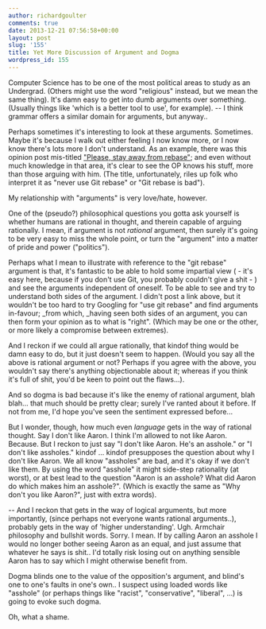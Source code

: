 ```yaml
---
author: richardgoulter
comments: true
date: 2013-12-21 07:56:58+00:00
layout: post
slug: '155'
title: Yet More Discussion of Argument and Dogma
wordpress_id: 155
---
```


Computer Science has to be one of the most political areas to study as an Undergrad. (Others might use the word "religious" instead, but we mean the same thing).
It's damn easy to get into dumb arguments over something. (Usually things like 'which is a better tool to use', for example).
-- I think grammar offers a similar domain for arguments, but anyway..

Perhaps sometimes it's interesting to look at these arguments.
Sometimes.
Maybe it's because I walk out either feeling I now know more, or I now know there's lots more I don't understand.
As an example, there was this opinion post mis-titled ["Please, stay away from rebase"](http://geekblog.oneandoneis2.org/index.php/2013/04/30/please-stay-away-from-rebase); and even without much knowledge in that area, it's clear to see the OP knows his stuff, more than those arguing with him. (The title, unfortunately, riles up folk who interpret it as "never use Git rebase" or "Git rebase is bad").

My relationship with "arguments" is very love/hate, however.

One of the (pseudo?) philosophical questions you gotta ask yourself is whether humans are rational in thought, and therein capable of arguing rationally.
I mean, if argument is not _rational_ argument, then surely it's going to be very easy to miss the whole point, or turn the "argument" into a matter of pride and power ("politics").

Perhaps what I mean to illustrate with reference to the "git rebase" argument is that, it's fantastic to be able to hold some impartial view ( - it's easy here, because if you don't use Git, you probably couldn't give a shit - ) and see the arguments independent of oneself.
To be able to see and try to understand both sides of the argument.
I didn't post a link above, but it wouldn't be too hard to try Googling for "use git rebase" and find arguments in-favour; _from which, _having seen both sides of an argument, you can then form your opinion as to what is "right". (Which may be one or the other, or more likely a compromise between extremes).

And I reckon if we could all argue rationally, that kindof thing would be damn easy to do,
but it just doesn't seem to happen.
(Would you say all the above is rational argument or not? Perhaps if you agree with the above, you wouldn't say there's anything objectionable about it; whereas if you think it's full of shit, you'd be keen to point out the flaws...).

And so dogma is bad because it's like the enemy of rational argument, blah blah... that much should be pretty clear; surely I've ranted about it before. If not from me, I'd hope you've seen the sentiment expressed before...

But I wonder, though, how much even _language_ gets in the way of rational thought.
Say I don't like Aaron.
I think I'm allowed to not like Aaron. Because.
But I reckon to just say "I don't like Aaron. He's an asshole." or "I don't like assholes." kindof ... kindof presupposes the question about why I don't like Aaron.
We all know "assholes" are bad, and it's okay if we don't like them.
By using the word "asshole" it might side-step rationality (at worst), or at best lead to the question "Aaron is an asshole? What did Aaron do which makes him an asshole?". (Which is exactly the same as "Why don't you like Aaron?", just with extra words).

-- And I reckon that gets in the way of logical arguments, but more importantly, (since perhaps not everyone wants rational arguments..), probably gets in the way of 'higher understanding'.
Ugh. Armchair philosophy and bullshit words. Sorry.
I mean. If by calling Aaron an asshole I would no longer bother seeing Aaron as an equal, and just assume that whatever he says is shit.. I'd totally risk losing out on anything sensible Aaron has to say which I might otherwise benefit from.

Dogma blinds one to the value of the opposition's argument, and blind's one to one's faults in one's own..
I suspect using loaded words like "asshole" (or perhaps things like "racist", "conservative", "liberal", ...) is going to evoke such dogma.

Oh, what a shame.
